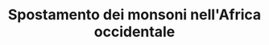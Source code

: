 ---
title: Spostamento dei monsoni nell'Africa occidentale
descriptionBody: 
    - I monsoni sono venti a carattere stagionale che soffiano in prevalenza nelle zone tropicali, con un’intensità tale da influenzare notevolmente il clima e la temperatura locali. Sono caratterizzati dal cambiare completamente direzione di provenienza due volte l’anno. Durante l’estate, i monsoni provocano un clima umido, con piogge intense e prolungate mentre, nella stagione invernale, mantengono un tempo asciutto e soleggiato. Il monsone dell'Africa occidentale (WAM) porta precipitazioni estive nell'Africa occidentale e nel Sahel cioè in luoghi dove per il resto dell’anno i venti prevalenti soffiano dal deserto e sono quindi caldi e secchi.
consequences:
    description:  L’aumento delle temperature potrebbe provocare uno spostamento della direzione del monsone che penetrerebbe sempre più nell’entroterra e aumenterebbe le precipitazioni (addirittura potrebbe riapparire la vegetazione in alcune parti a sud del Sahara) ma potrebbe anche rendere più rigidi e lunghi i periodi di siccità che si scatenano quando i monsoni ritardano il loro arrivo causando drammatiche carestie.
choords:
    x: 1066
    y: 439
---